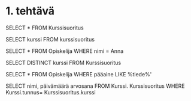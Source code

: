 # 1. tehtävä

SELECT * FROM Kurssisuoritus

SELECT kurssi FROM kurssisuoritus

SELECT * FROM Opiskelija WHERE nimi = Anna

SELECT DISTINCT kurssi FROM Kurssisuoritus

SELECT * FROM Opiskelija WHERE pääaine LIKE %tiede%'


SELECT nimi, päivämäärä arvosana FROM Kurssi. Kurssisuoritus WHERE Kurssi.tunnus= Kurssisuoritus.kurssi